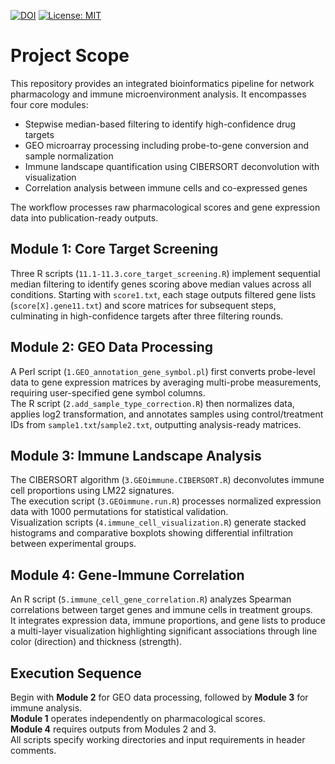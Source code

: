 [![DOI](https://zenodo.org/badge/1029133350.svg)](https://doi.org/10.5281/zenodo.16723680) [![License: MIT](https://img.shields.io/badge/License-MIT-yellow.svg)](./LICENSE)
# Project Scope

This repository provides an integrated bioinformatics pipeline for network pharmacology and immune microenvironment analysis. It encompasses four core modules:

- Stepwise median-based filtering to identify high-confidence drug targets  
- GEO microarray processing including probe-to-gene conversion and sample normalization  
- Immune landscape quantification using CIBERSORT deconvolution with visualization  
- Correlation analysis between immune cells and co-expressed genes  

The workflow processes raw pharmacological scores and gene expression data into publication-ready outputs.

## Module 1: Core Target Screening

Three R scripts (`11.1-11.3.core_target_screening.R`) implement sequential median filtering to identify genes scoring above median values across all conditions. Starting with `score1.txt`, each stage outputs filtered gene lists (`score[X].gene11.txt`) and score matrices for subsequent steps, culminating in high-confidence targets after three filtering rounds.

## Module 2: GEO Data Processing

A Perl script (`1.GEO_annotation_gene_symbol.pl`) first converts probe-level data to gene expression matrices by averaging multi-probe measurements, requiring user-specified gene symbol columns.  
The R script (`2.add_sample_type_correction.R`) then normalizes data, applies log2 transformation, and annotates samples using control/treatment IDs from `sample1.txt`/`sample2.txt`, outputting analysis-ready matrices.

## Module 3: Immune Landscape Analysis

The CIBERSORT algorithm (`3.GEOimmune.CIBERSORT.R`) deconvolutes immune cell proportions using LM22 signatures.  
The execution script (`3.GEOimmune.run.R`) processes normalized expression data with 1000 permutations for statistical validation.  
Visualization scripts (`4.immune_cell_visualization.R`) generate stacked histograms and comparative boxplots showing differential infiltration between experimental groups.

## Module 4: Gene-Immune Correlation

An R script (`5.immune_cell_gene_correlation.R`) analyzes Spearman correlations between target genes and immune cells in treatment groups.  
It integrates expression data, immune proportions, and gene lists to produce a multi-layer visualization highlighting significant associations through line color (direction) and thickness (strength).

## Execution Sequence

Begin with **Module 2** for GEO data processing, followed by **Module 3** for immune analysis.  
**Module 1** operates independently on pharmacological scores.  
**Module 4** requires outputs from Modules 2 and 3.  
All scripts specify working directories and input requirements in header comments.


